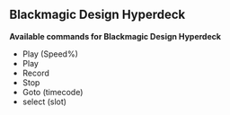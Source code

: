 ## Blackmagic Design Hyperdeck

**Available commands for Blackmagic Design Hyperdeck**

* Play (Speed%)
* Play
* Record
* Stop
* Goto (timecode)
* select (slot)
